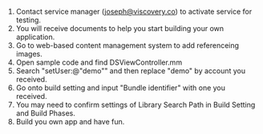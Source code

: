 1. Contact service manager (joseph@viscovery.co) to activate service for testing.
2. You will receive documents to help you start building your own application.
3. Go to web-based content management system to add referenceing images.
4. Open sample code and find DSViewController.mm
5. Search "setUser:@"demo"" and then replace "demo" by account you received.
6. Go onto build setting and input "Bundle identifier" with one you received.
7. You may need to confirm settings of Library Search Path in Build Setting and Build Phases.
8. Build you own app and have fun.
